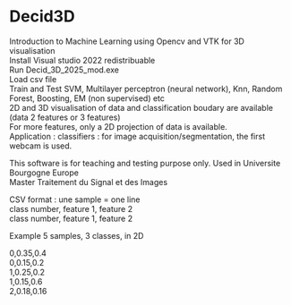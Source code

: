 # Decid3D
Introduction to Machine Learning using Opencv and VTK for 3D visualisation  
Install Visual studio 2022 redistribuable   
Run Decid_3D_2025_mod.exe  
Load csv file  
Train and Test SVM, Multilayer perceptron (neural network), Knn, Random Forest, Boosting, EM (non supervised) etc   
2D and 3D visualisation of data and classification boudary are available (data 2 features or 3 features)  
For more features, only a 2D projection of data is available.  
Application : classifiers : for image acquisition/segmentation, the first webcam is used.  

This software is for teaching and testing purpose only. 
Used in Universite Bourgogne Europe  
Master Traitement du Signal et des Images  

CSV format : une sample = one line  
class number, feature 1, feature 2  
class number, feature 1, feature 2 

Example 5 samples, 3 classes, in 2D

0,0.35,0.4  
0,0.15,0.2  
1,0.25,0.2  
1,0.15,0.6  
2,0.18,0.16  
